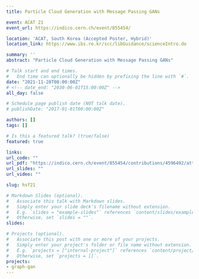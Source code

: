 ```yaml
---
title: Particle Cloud Generation with Message Passing GANs

event: ACAT 21
event_url: https://indico.cern.ch/event/855454/

location: 'ACAT, South Korea (Accepted Poster, Hybrid)'
location_link: https://www.ibs.re.kr/scc/libGuidance/scienceIntro.do

summary: ''
abstract: "Particle Cloud Generation with Message Passing GANs"

# Talk start and end times.
#   End time can optionally be hidden by prefixing the line with `#`.
date: "2021-11-28T08:00:00Z"
# <!-- date_end: "2030-06-01T15:00:00Z" -->
all_day: false

# Schedule page publish date (NOT talk date).
# publishDate: "2017-01-01T00:00:00Z"

authors: []
tags: []

# Is this a featured talk? (true/false)
featured: true

links:
url_code: ""
url_pdf: "https://indico.cern.ch/event/855454/contributions/4596492/attachments/2351884/4012408/636_poster.png"
url_slides: ""
url_video: ""

slug: hsf21

# Markdown Slides (optional).
#   Associate this talk with Markdown slides.
#   Simply enter your slide deck's filename without extension.
#   E.g. `slides = "example-slides"` references `content/slides/example-slides.md`.
#   Otherwise, set `slides = ""`.
slides:

# Projects (optional).
#   Associate this post with one or more of your projects.
#   Simply enter your project's folder or file name without extension.
#   E.g. `projects = ["internal-project"]` references `content/project/deep-learning/index.md`.
#   Otherwise, set `projects = []`.
projects:
- graph-gan
---
```


